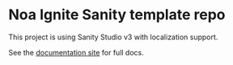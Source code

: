 # Noa Ignite Sanity template repo

This project is using Sanity Studio v3 with localization support.

See the [documentation site](https://template-docs.vercel.app) for full docs.

